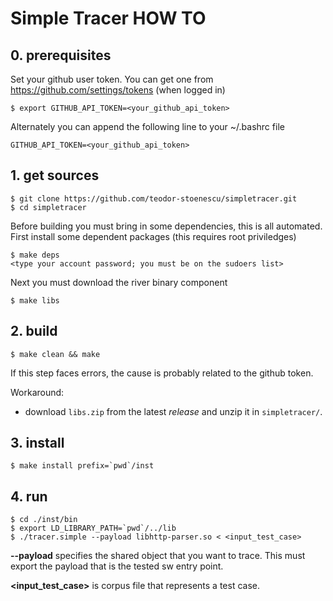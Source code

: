# Simple Tracer HOW TO

## 0. prerequisites
Set your github user token. You can get one from https://github.com/settings/tokens (when logged in)

```
$ export GITHUB_API_TOKEN=<your_github_api_token>
```

Alternately you can append the following line to your ~/.bashrc file

```
GITHUB_API_TOKEN=<your_github_api_token>
```

## 1. get sources

```
$ git clone https://github.com/teodor-stoenescu/simpletracer.git
$ cd simpletracer
```
Before building you must bring in some dependencies, this is all automated.
First install some dependent packages (this requires root priviledges)

```
$ make deps
<type your account password; you must be on the sudoers list>
```

Next you must download the river binary component

```
$ make libs
```

## 2. build
```
$ make clean && make
```
If this step faces errors, the cause is probably related to the github token. 

Workaround:
- download `libs.zip` from the latest <i>release</i> and unzip it in `simpletracer/`. 

## 3. install
```
$ make install prefix=`pwd`/inst
```

## 4. run
```
$ cd ./inst/bin
$ export LD_LIBRARY_PATH=`pwd`/../lib
$ ./tracer.simple --payload libhttp-parser.so < <input_test_case>
```

**--payload** specifies the shared object that you want to trace. This must export the payload that is the tested sw entry point.

**\<input_test_case\>** is corpus file that represents a test case.

